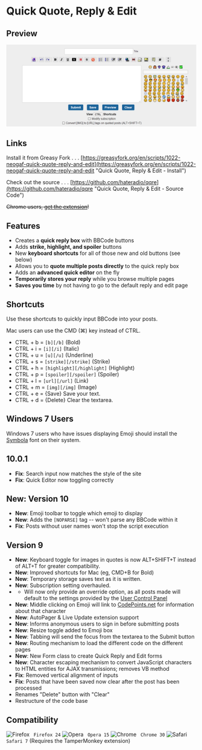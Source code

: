 # Quick Quote, Reply & Edit

## Preview
![Quick Quote, Reply & Edit](https://raw.githubusercontent.com/hateradio/qqre/master/screenshot.png "Version 10 Preview")

## Links

Install it from Greasy Fork . . . [https://greasyfork.org/en/scripts/1022-neogaf-quick-quote-reply-and-edit](https://greasyfork.org/en/scripts/1022-neogaf-quick-quote-reply-and-edit "Quick Quote, Reply &amp; Edit - Install")

Check out the source . . . [https://github.com/hateradio/qqre](https://github.com/hateradio/qqre "Quick Quote, Reply &amp; Edit - Source Code")

<strike>Chrome users, [get the extension](https://chrome.google.com/webstore/detail/neogaf-quick-quote-reply/cepaobafibbkpibaddehcnldhcnjjgal)!</strike>

## Features
* Creates a **quick reply box** with BBCode buttons
* Adds **strike, highlight, and spoiler** buttons
* New **keyboard shortcuts** for all of those new and old buttons (see below)
* Allows you to **quote multiple posts directly** to the quick reply box
* Adds an **advanced quick editor** on the fly
* **Temporarily stores your reply** while you browse multiple pages
* **Saves you time** by not having to go to the default reply and edit page

## Shortcuts

Use these shortcuts to quickly input BBCode into your posts.

Mac users can use the CMD (⌘) key instead of CTRL.

* CTRL + b = `[b][/b]` (Bold)
* CTRL + i = `[i][/i]` (Italic)
* CTRL + u = `[u][/u]` (Underline)
* CTRL + s = `[strike][/strike]` (Strike)
* CTRL + h = `[highlight][/highlight]` (Highlight)
* CTRL + p = `[spoiler][/spoiler]` (Spoiler)
* CTRL + l = `[url][/url]` (Link)
* CTRL + m = `[img][/img]` (Image)
* CTRL + e = {Save} Save your text.
* CTRL + d = {Delete} Clear the textarea.

## Windows 7 Users
Windows 7 users who have issues displaying Emoji should install the [Symbola](http://users.teilar.gr/~g1951d/) font on their system.

## 10.0.1
* **Fix**: Search input now matches the style of the site
* **Fix**: Quick Editor now toggling correctly

## New: Version 10
* **New**: Emoji toolbar to toggle which emoji to display
* **New**: Adds the `[NOPARSE]` tag -- won't parse any BBCode within it
* **Fix**: Posts without user names won't stop the script execution

## Version 9
*  **New**: Keyboard toggle for images in quotes is now ALT+SHIFT+T instead of ALT+T for greater compatibility.
*  **New**: Improved shortcuts for Mac (eg, CMD+B for Bold)
*  **New**: Temporary storage saves text as it is written.
*  **New**: Subscription setting overhauled.
*  -  Will now only provide an override option, as all posts made will default to the settings provided by the [User Control Panel](http://www.neogaf.com/forum/profile.php?do=editoptions#sel_autosubscribe)
*  **New**: Middle clicking on Emoji will link to [CodePoints.net](https://codepoints.net) for information about that character
*  **New**: AutoPager & Live Update extension support
*  **New**: Informs anonymous users to sign in before submitting posts
*  **New**: Resize toggle added to Emoji box
*  **New**: Tabbing will send the focus from the textarea to the Submit button
*  **New**: Routing mechanism to load the different code on the different pages
*  **New**: New Form class to create Quick Reply and Edit forms
*  **New**: Character escaping mechanism to convert JavaScript characters to HTML entities for AJAX transmissions; removes VB method
*  **Fix**: Removed vertical alignment of inputs
*  **Fix**: Posts that have been saved now clear after the post has been processed
*  Renames "Delete" button with "Clear"
*  Restructure of the code base

## Compatibility

![Firefox](https://i.imgur.com/VATcH.png "Firefox") ` Firefox 24`
![Opera](https://i.imgur.com/kqUXX.png "Opera") ` Opera 15`
![Chrome](https://i.imgur.com/rFFb0.png "Chrome") ` Chrome 30`
![Safari](https://i.imgur.com/Ll1Ir.png "Safari") ` Safari 7` (Requires the TamperMonkey extension)